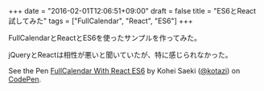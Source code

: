 +++
date = "2016-02-01T12:06:51+09:00"
draft = false
title = "ES6とReact試してみた"
tags = ["FullCalendar", "React", "ES6"]
+++

FullCalendarとReactとES6を使ったサンプルを作ってみた。

jQueryとReactは相性が悪いと聞いていたが、特に感じられなかった。

<p data-height="266" data-theme-id="15717" data-slug-hash="KVoXob" data-default-tab="result" data-user="kotazi" class='codepen'>See the Pen <a href='http://codepen.io/kotazi/pen/KVoXob/'>FullCalendar With React ES6</a> by Kohei  Saeki (<a href='http://codepen.io/kotazi'>@kotazi</a>) on <a href='http://codepen.io'>CodePen</a>.</p>
<script async src="//assets.codepen.io/assets/embed/ei.js"></script>
